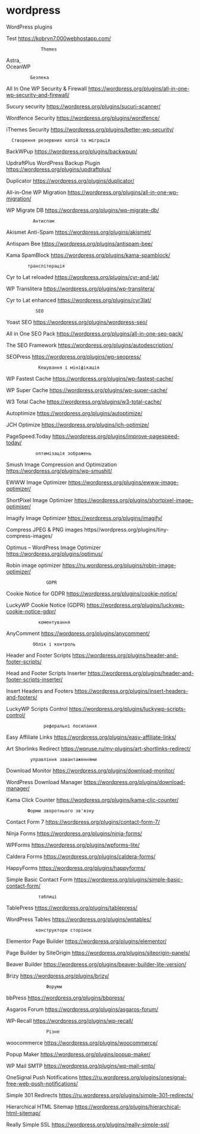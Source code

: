 # wordpress
WordPress plugins



Test
https://kobryn7.000webhostapp.com/




                 Themes
Astra,  
OceanWP




             Безпека
All In One WP Security & Firewall
https://wordpress.org/plugins/all-in-one-wp-security-and-firewall/

Sucury security
https://wordpress.org/plugins/sucuri-scanner/

Wordfence Security
https://wordpress.org/plugins/wordfence/

iThemes Security
https://wordpress.org/plugins/better-wp-security/




      Створення резервних копій та міграція
BackWPup 
https://wordpress.org/plugins/backwpup/

UpdraftPlus WordPress Backup Plugin
https://wordpress.org/plugins/updraftplus/

Duplicator
https://wordpress.org/plugins/duplicator/

All-in-One WP Migration 
https://wordpress.org/plugins/all-in-one-wp-migration/

WP Migrate DB 
https://wordpress.org/plugins/wp-migrate-db/







              Антиспам
Akismet Anti-Spam
https://wordpress.org/plugins/akismet/

Antispam Bee 
https://wordpress.org/plugins/antispam-bee/

Kama SpamBlock 
https://wordpress.org/plugins/kama-spamblock/

            








            транслітерація
Cyr to Lat reloaded
https://wordpress.org/plugins/cyr-and-lat/

WP Translitera
https://wordpress.org/plugins/wp-translitera/

Cyr to Lat enhanced
https://wordpress.org/plugins/cyr3lat/







               SEO
Yoast SEO 
https://wordpress.org/plugins/wordpress-seo/

All in One SEO Pack 
https://wordpress.org/plugins/all-in-one-seo-pack/

The SEO Framework 
https://wordpress.org/plugins/autodescription/

SEOPress
https://wordpress.org/plugins/wp-seopress/








                Кешування і мініфікація
WP Fastest Cache 
https://wordpress.org/plugins/wp-fastest-cache/

WP Super Cache
https://wordpress.org/plugins/wp-super-cache/

W3 Total Cache 
https://wordpress.org/plugins/w3-total-cache/

Autoptimize 
https://wordpress.org/plugins/autoptimize/

JCH Optimize 
https://wordpress.org/plugins/jch-optimize/

PageSpeed.Today 
https://wordpress.org/plugins/improve-pagespeed-today/








               оптимізація зображень
Smush Image Compression and Optimization
https://wordpress.org/plugins/wp-smushit/

EWWW Image Optimizer 
https://wordpress.org/plugins/ewww-image-optimizer/

ShortPixel Image Optimizer 
https://wordpress.org/plugins/shortpixel-image-optimiser/

Imagify Image Optimizer 
https://wordpress.org/plugins/imagify/

Compress JPEG & PNG images
https//wordpress.org/plugins/tiny-compress-images/

Optimus – WordPress Image Optimizer 
https://wordpress.org/plugins/optimus/

Robin image optimizer
https://ru.wordpress.org/plugins/robin-image-optimizer/




                   GDPR
Cookie Notice for GDPR
https://wordpress.org/plugins/cookie-notice/

LuckyWP Cookie Notice (GDPR) 
https://wordpress.org/plugins/luckywp-cookie-notice-gdpr/




                коментування
AnyComment
https://wordpress.org/plugins/anycomment/










              Облік і контроль
Header and Footer Scripts
https://wordpress.org/plugins/header-and-footer-scripts/

Head and Footer Scripts Inserter 
https://wordpress.org/plugins/header-and-footer-scripts-inserter/

Insert Headers and Footers 
https://wordpress.org/plugins/insert-headers-and-footers/

LuckyWP Scripts Control 
https://wordpress.org/plugins/luckywp-scripts-control/




             


                  реферальні посилання
Easy Affiliate Links
https://wordpress.org/plugins/easy-affiliate-links/

Art Shorlinks Redirect
https://wpruse.ru/my-plugins/art-shortlinks-redirect/









             управління завантаженнями
Download Monitor
https://wordpress.org/plugins/download-monitor/

WordPress Download Manager
https://wordpress.org/plugins/download-manager/

Kama Click Counter
https://wordpress.org/plugins/kama-clic-counter/





            Форми зворотнього зв'язку
Contact Form 7 
https://wordpress.org/plugins/contact-form-7/

Ninja Forms
https://wordpress.org/plugins/ninja-forms/

WPForms
https://wordpress.org/plugins/wpforms-lite/

Caldera Forms
https://wordpress.org/plugins/caldera-forms/

HappyForms
https://wordpress.org/plugins/happyforms/

Simple Basic Contact Form
https://wordpress.org/plugins/simple-basic-contact-form/








                таблиці
TablePress
https://wordpress.org/plugins/tablepress/

WordPress Tables
https://wordpress.org/plugins/wptables/









               конструктори сторінок
Elementor Page Builder 
https://wordpress.org/plugins/elementor/

Page Builder by SiteOrigin
https://wordpress.org/plugins/siteorigin-panels/

Beaver Builder
https://wordpress.org/plugins/beaver-builder-lite-version/

Brizy
https://wordpress.org/plugins/brizy/









                   Форуми
bbPress
https://wordpress.org/plugins/bbpress/

Asgaros Forum
https://wordpress.org/plugins/asgaros-forum/

WP-Recall
https://wordpress.org/plugins/wp-recall/





                   Різне
woocommerce
https://wordpress.org/plugins/woocommerce/

Popup Maker
https://wordpress.org/plugins/popup-maker/

WP Mail SMTP
https://wordpress.org/plugins/wp-mail-smtp/

OneSignal Push Notifications
https://ru.wordpress.org/plugins/onesignal-free-web-push-notifications/

Simple 301 Redirects
https://ru.wordpress.org/plugins/simple-301-redirects/

Hierarchical HTML Sitemap
https://wordpress.org/plugins/hierarchical-html-sitemap/

Really Simple SSL
https://wordpress.org/plugins/really-simple-ssl/
